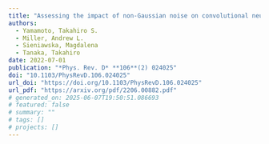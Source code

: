 ```yaml
---
title: "Assessing the impact of non-Gaussian noise on convolutional neural networks that search for continuous gravitational waves"
authors:
  - Yamamoto, Takahiro S.
  - Miller, Andrew L.
  - Sieniawska, Magdalena
  - Tanaka, Takahiro
date: 2022-07-01
publication: "*Phys. Rev. D* **106**(2) 024025"
doi: "10.1103/PhysRevD.106.024025"
url_doi: "https://doi.org/10.1103/PhysRevD.106.024025"
url_pdf: "https://arxiv.org/pdf/2206.00882.pdf"
# generated_on: 2025-06-07T19:50:51.086693
# featured: false
# summary: ""
# tags: []
# projects: []
---
```

